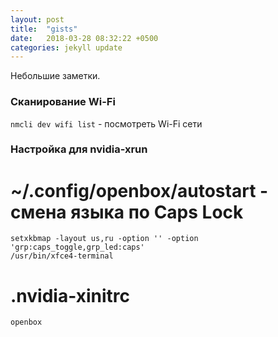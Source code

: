 ```yaml
---
layout: post
title:  "gists"
date:   2018-03-28 08:32:22 +0500
categories: jekyll update
---
```


Небольшие заметки.


### Сканирование Wi-Fi

`nmcli dev wifi list` - посмотреть Wi-Fi сети


### Настройка для nvidia-xrun

# ~/.config/openbox/autostart - смена языка по Caps Lock

```
setxkbmap -layout us,ru -option '' -option 'grp:caps_toggle,grp_led:caps'
/usr/bin/xfce4-terminal
```

# .nvidia-xinitrc

```
openbox
```
